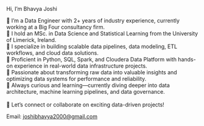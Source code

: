 <p align="justify">Hi, I’m Bhavya Joshi

🔹 I’m a Data Engineer with 2+ years of industry experience, currently working at a Big Four consultancy firm.<br>
🔹 I hold an MSc. in Data Science and Statistical Learning from the University of Limerick, Ireland.<br>
🔹 I specialize in building scalable data pipelines, data modeling, ETL workflows, and cloud data solutions.<br>
🔹 Proficient in Python, SQL, Spark, and Cloudera Data Platform with hands-on experience in real-world data infrastructure projects.<br>
🔹 Passionate about transforming raw data into valuable insights and optimizing data systems for performance and reliability.<br>
🔹 Always curious and learning—currently diving deeper into data architecture, machine learning pipelines, and data governance.<br>
<br>
💬 Let’s connect or collaborate on exciting data-driven projects!</p>

Email: joshibhavya2000@gmail.com
<!---
Bhavya-02022000/Bhavya-02022000 is a ✨ special ✨ repository because its `README.md` (this file) appears on your GitHub profile.
You can click the Preview link to take a look at your changes.
--->
